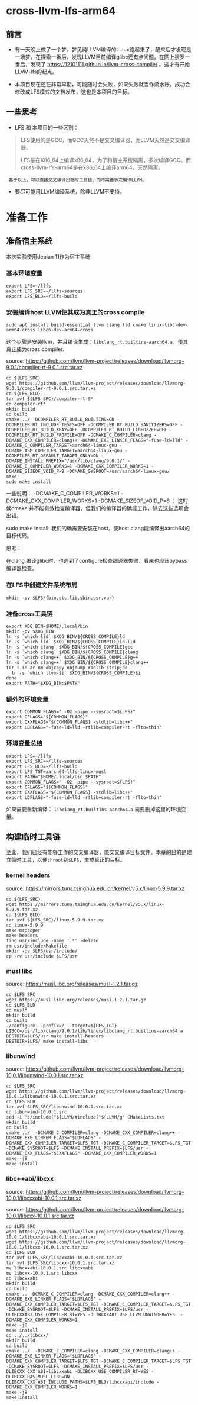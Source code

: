 # cross-llvm-lfs-arm64
## 前言

* 有一天晚上做了一个梦，梦见纯LLVM编译的Linux跑起来了，醒来后才发现是一场梦，在探索一番后，发现LLVM目前编译glibc还有点问题。在网上搜罗一番后，发现了 https://12101111.github.io/llvm-cross-compile/ 。这才有开始LLVM-lfs的起点。

* 本项目现在还在非常早期，可能随时会失败，如果失败就当作流水账，成功会修改成LFS模式的文档发布，这也是本项目的目标。

## 一些思考

* LFS 和 本项目的一些区别：
> LFS使用的是GCC，而GCC天然不是交叉编译器，而LLVM天然是交叉编译器。
>
> LFS是在X86_64上编译x86_64，为了和宿主系统隔离，多次编译GCC。而cross-llvm-lfs-arm64是在x86_64上编译arm64，天然隔离。

     基于以上，可以直接交叉编译出临时工具链，而不需要多次编译LLVM。
 
 * 要尽可能用LLVM编译系统，除非LLVM不支持。
 
 # 准备工作
 
 ## 准备宿主系统
 
 本次实验使用debian 11作为宿主系统
 
  ### 基本环境变量
 
 ```
 export LFS=~/llfs
 export LFS_SRC=~/llfs-sources
 export LFS_BLD=~/llfs-build

 ```
 
 ### 安装编译host LLVM使其成为真正的cross compile
 
 ```
 sudo apt install build-essential llvm clang lld cmake linux-libc-dev-arm64-cross libc6-dev-arm64-cross
 ```
 
 这个步骤是安装llvm，并且编译生成：`libclang_rt.builtins-aarch64.a`，使其真正成为cross compiler.
 
 source: https://github.com/llvm/llvm-project/releases/download/llvmorg-9.0.1/compiler-rt-9.0.1.src.tar.xz
 
 ```
 cd ${LFS_SRC}
 wget https://github.com/llvm/llvm-project/releases/download/llvmorg-9.0.1/compiler-rt-9.0.1.src.tar.xz
 cd ${LFS_BLD}
 tar xvf ${LFS_SRC}/compiler-rt-9*
 cd compiler-rt*
 mkdir build
 cd build
 cmake ../ -DCOMPILER_RT_BUILD_BUILTINS=ON -DCOMPILER_RT_INCLUDE_TESTS=OFF -DCOMPILER_RT_BUILD_SANITIZERS=OFF -DCOMPILER_RT_BUILD_XRAY=OFF -DCOMPILER_RT_BUILD_LIBFUZZER=OFF -DCOMPILER_RT_BUILD_PROFILE=OFF -DCMAKE_C_COMPILER=clang -DCMAKE_CXX_COMPILER=clang++ -DCMAKE_EXE_LINKER_FLAGS="-fuse-ld=lld" -DCMAKE_C_COMPILER_TARGET=aarch64-linux-gnu -DCMAKE_ASM_COMPILER_TARGET=aarch64-linux-gnu -DCOMPILER_RT_DEFAULT_TARGET_ONLY=ON -DCMAKE_INSTALL_PREFIX="/usr/lib/clang/9.0.1/" -DCMAKE_C_COMPILER_WORKS=1 -DCMAKE_CXX_COMPILER_WORKS=1 -DCMAKE_SIZEOF_VOID_P=8 -DCMAKE_SYSROOT=/usr/aarch64-linux-gnu/
 make
 sudo make install
 ```
 
 一些说明：
 -DCMAKE_C_COMPILER_WORKS=1 -DCMAKE_CXX_COMPILER_WORKS=1 -DCMAKE_SIZEOF_VOID_P=8 ： 这时候cmake 并不能有效检查编译器，但我们的编译器的确能工作，除去这些选项会出错。
 
 sudo make install: 我们的确需要安装在host，使host clang能编译出aarch64的目标代码。
 
 思考：
 
 在clang 编译glibc时，也遇到了configure检查编译器失败，看来也应该bypass编译器检查。

 
### 在LFS中创建文件系统布局
```
mkdir -pv $LFS/{bin,etc,lib,sbin,usr,var}
```

### 准备cross工具链

```
export XDG_BIN=$HOME/.local/bin
mkdir -pv $XDG_BIN
ln -s `which lld` $XDG_BIN/${CROSS_COMPILE}ld
ln -s `which lld` $XDG_BIN/${CROSS_COMPILE}ld.lld
ln -s `which clang` $XDG_BIN/${CROSS_COMPILE}gcc
ln -s `which clang` $XDG_BIN/${CROSS_COMPILE}clang
ln -s `which clang++` $XDG_BIN/${CROSS_COMPILE}g++
ln -s `which clang++` $XDG_BIN/${CROSS_COMPILE}clang++
for i in ar nm objcopy objdump ranlib strip;do
  ln -s `which llvm-$i` $XDG_BIN/${CROSS_COMPILE}$i
done
export PATH="$XDG_BIN:$PATH"
```

### 额外的环境变量
```
export COMMON_FLAGS=" -O2 -pipe --sysroot=${LFS}"
export CFLAGS="${COMMON_FLAGS}"
export CXXFLAGS="${COMMON_FLAGS} -stdlib=libc++"
export LDFLAGS="-fuse-ld=lld -rtlib=compiler-rt -flto=thin"
```


### 环境变量总结
```
export LFS=~/llfs
export LFS_SRC=~/llfs-sources
export LFS_BLD=~/llfs-build
export LFS_TGT=aarch64-llfs-linux-musl
export PATH="$HOME/.local/bin:$PATH"
export COMMON_FLAGS=" -O2 -pipe --sysroot=${LFS}"
export CFLAGS="${COMMON_FLAGS}"
export CXXFLAGS="${COMMON_FLAGS} -stdlib=libc++"
export LDFLAGS="-fuse-ld=lld -rtlib=compiler-rt -flto=thin"
```

如果需要重新编译： `libclang_rt.builtins-aarch64.a` 需要删掉这里的环境变量。

## 构建临时工具链

至此，我们已经有能够工作的交叉编译器，能交叉编译目标文件。本章的目的是建立临时工具，以便`chroot`到`$LFS`，生成真正的目标。

### kernel headers

source: https://mirrors.tuna.tsinghua.edu.cn/kernel/v5.x/linux-5.9.9.tar.xz

```
cd ${LFS_SRC}
wget https://mirrors.tuna.tsinghua.edu.cn/kernel/v5.x/linux-5.9.9.tar.xz
cd ${LFS_BLD}
tar xvf ${LFS_SRC}/linux-5.9.9.tar.xz
cd linux-5.9.9
make mrproper
make headers
find usr/include -name '.*' -delete
rm usr/include/Makefile
mkdir -pv $LFS/usr/include/
cp -rv usr/include $LFS/usr
```

### musl libc

source: https://musl.libc.org/releases/musl-1.2.1.tar.gz

```
cd $LFS_SRC
wget https://musl.libc.org/releases/musl-1.2.1.tar.gz
cd $LFS_BLD
cd musl*
mkdir build
cd build
./configure --prefix=/ --target=${LFS_TGT} LIBCC=/usr/lib/clang/9.0.1/lib/linux/libclang_rt.builtins-aarch64.a
DESTDIR=$LFS/usr make install-headers
DESTDIR=$LFS/ make install-libs
```

### libunwind

source: https://github.com/llvm/llvm-project/releases/download/llvmorg-10.0.1/libunwind-10.0.1.src.tar.xz

```
cd $LFS_SRC
wget https://github.com/llvm/llvm-project/releases/download/llvmorg-10.0.1/libunwind-10.0.1.src.tar.xz
cd $LFS_BLD
tar xvf $LFS_SRC/libunwind-10.0.1.src.tar.xz
cd libunwind-10.0.1.src
sed -i 's/include("${LLVM/#include("${LLVM/g' CMakeLists.txt
mkdir build
cd build
cmake ../  -DCMAKE_C_COMPILER=clang -DCMAKE_CXX_COMPILER=clang++ -DCMAKE_EXE_LINKER_FLAGS="$LDFLAGS" -DCMAKE_CXX_COMPILER_TARGET=$LFS_TGT -DCMAKE_C_COMPILER_TARGET=$LFS_TGT -DCMAKE_SYSROOT=$LFS -DCMAKE_INSTALL_PREFIX=$LFS/usr -DCMAKE_CXX_FLAGS="$CXXFLAGS" -DCMAKE_CXX_COMPILER_WORKS=1
make -j8
make install
```

### libc++abi/libcxx
source: https://github.com/llvm/llvm-project/releases/download/llvmorg-10.0.1/libcxxabi-10.0.1.src.tar.xz

source: https://github.com/llvm/llvm-project/releases/download/llvmorg-10.0.1/libcxx-10.0.1.src.tar.xz

```
cd $LFS_SRC
wget https://github.com/llvm/llvm-project/releases/download/llvmorg-10.0.1/libcxxabi-10.0.1.src.tar.xz
wget https://github.com/llvm/llvm-project/releases/download/llvmorg-10.0.1/libcxx-10.0.1.src.tar.xz
cd $LFS_BLD
tar xvf $LFS_SRC/libcxxabi-10.0.1.src.tar.xz
tar xvf $LFS_SRC/libcxx-10.0.1.src.tar.xz
mv libcxxabi-10.0.1.src libcxxabi
mv libcxx-10.0.1.src libcxx
cd libcxxabi
mkdir build
cd build
cmake .. -DCMAKE_C_COMPILER=clang -DCMAKE_CXX_COMPILER=clang++ -DCMAKE_EXE_LINKER_FLAGS="$LDFLAGS" -DCMAKE_CXX_COMPILER_TARGET=$LFS_TGT -DCMAKE_C_COMPILER_TARGET=$LFS_TGT -DCMAKE_SYSROOT=$LFS -DCMAKE_INSTALL_PREFIX=$LFS/usr -DLIBCXXABI_USE_COMPILER_RT=YES -DLIBCXXABI_USE_LLVM_UNWINDER=YES  -DCMAKE_CXX_COMPILER_WORKS=1
make -j8
make install
cd ../../libcxx/
mkdir build
cd build
cmake ../  -DCMAKE_C_COMPILER=clang -DCMAKE_CXX_COMPILER=clang++ -DCMAKE_EXE_LINKER_FLAGS="$LDFLAGS" -DCMAKE_CXX_COMPILER_TARGET=$LFS_TGT -DCMAKE_C_COMPILER_TARGET=$LFS_TGT -DCMAKE_SYSROOT=$LFS -DCMAKE_INSTALL_PREFIX=$LFS/usr -DLIBCXX_CXX_ABI=libcxxabi -DLIBCXX_USE_COMPILER_RT=YES -DLIBCXX_HAS_MUSL_LIBC=ON -DLIBCXX_CXX_ABI_INCLUDE_PATHS=$LFS_BLD/libcxxabi/include -DCMAKE_CXX_COMPILER_WORKS=1
make -j8
make install
```


